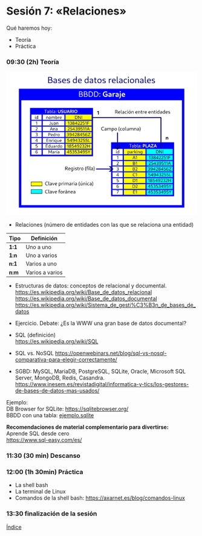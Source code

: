 # Sesión 7: «Relaciones»

Qué haremos hoy:
- Teoría
- Práctica

### 09:30 (2h) Teoría 

![BBDD](../recursos/bbdd.png)

- Relaciones (número de entidades con las que se relaciona una entidad)  

| Tipo | Definición |
| --- | --- |
| **1:1** | Uno a uno |
| **1:n** | Uno a varios |
| **n:1** | Varios a uno |
| **n:m** | Varios a varios |

- Estructuras de datos: conceptos de relacional y documental.  
https://es.wikipedia.org/wiki/Base_de_datos_relacional  
https://es.wikipedia.org/wiki/Base_de_datos_documental  
https://es.wikipedia.org/wiki/Sistema_de_gesti%C3%B3n_de_bases_de_datos  

- Ejercicio. Debate: ¿Es la WWW una gran base de datos documental?

- SQL (definición)  
https://es.wikipedia.org/wiki/SQL  

- SQL vs. NoSQL
https://openwebinars.net/blog/sql-vs-nosql-comparativa-para-elegir-correctamente/  

- SGBD: MySQL, MariaDB, PostgreSQL, SQLite, Oracle, Microsoft SQL Server, MongoDB, Redis, Casandra.  
https://www.inesem.es/revistadigital/informatica-y-tics/los-gestores-de-bases-de-datos-mas-usados/  

Ejemplo:  
DB Browser for SQLite: https://sqlitebrowser.org/  
BBDD con una tabla: [ejemplo.sqlite](../recursos/ejemplo.sqlite)

**Recomendaciones de material complementario para divertirse:**  
Aprende SQL desde cero  
https://www.sql-easy.com/es/  

### 11:30 (30 min) Descanso

### 12:00 (1h 30min) Práctica

- La shell bash  
- La terminal de Linux
- Comandos de la shell bash: https://axarnet.es/blog/comandos-linux

### 13:30 finalización de la sesión

[Índice](../README.md)